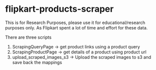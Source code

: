 # flipkart-products-scraper


This is for Research Purposes, please use it for educational/research purposes only. As Flipkart spent a lot of time and effort for these data.

There are three scripts
1. ScrapingQueryPage -> get product links using a product query
2. ScrapingProductPage -> get details of a product using product url
3. upload_scraped_images_s3 -> Upload the scraped images to s3 and save back the mappings